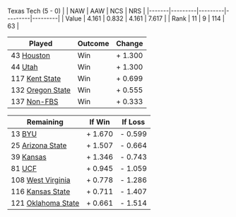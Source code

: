 Texas Tech (5 - 0)
|       |   NAW   |   AAW   |   NCS   |   NRS   |
|-------|---------|---------|---------|---------|
| Value |   4.161 |   0.832 |   4.161 |   7.617 |
| Rank  |      11 |       9 |     114 |      63 |

| Played                    | Outcome    |  Change  |
|---------------------------|------------|----------|
|  43 [Houston               ](Houston.md)| Win        | +  1.300 |
|  44 [Utah                  ](Utah.md)| Win        | +  1.300 |
| 117 [Kent State            ](KentState.md)| Win        | +  0.699 |
| 132 [Oregon State          ](OregonState.md)| Win        | +  0.555 |
| 137 [Non-FBS               ](NonFBS.md)| Win        | +  0.333 |

| Remaining                 |  If Win  |  If Loss |
|---------------------------|----------|----------|
|  13 [BYU                   ](BYU.md)| +  1.670 | -  0.599 |
|  25 [Arizona State         ](ArizonaState.md)| +  1.507 | -  0.664 |
|  39 [Kansas                ](Kansas.md)| +  1.346 | -  0.743 |
|  81 [UCF                   ](UCF.md)| +  0.945 | -  1.059 |
| 108 [West Virginia         ](WestVirginia.md)| +  0.778 | -  1.286 |
| 116 [Kansas State          ](KansasState.md)| +  0.711 | -  1.407 |
| 121 [Oklahoma State        ](OklahomaState.md)| +  0.661 | -  1.514 |

